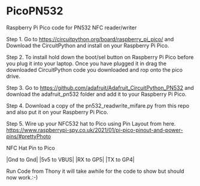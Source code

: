 # PicoPN532
Raspberry Pi Pico code for PN532 NFC reader/writer


Step 1. Go to https://circuitpython.org/board/raspberry_pi_pico/ and Download the CircuitPython and install on your Raspberry Pi Pico.

Step 2. To install hold down the boot/sel button on Raspberry Pi Pico before you plug it into your laptop. Once you have plugged it in drag the downloaded CircuitPython code you downloaded and rop onto the pico drive.

Step 3. Go to https://github.com/adafruit/Adafruit_CircuitPython_PN532 and download the adafruit_pn532 folder and add it to your Raspberry Pi Pico.

Step 4. Download a copy of the pn532_readwrite_mifare.py from this repo and also put it on your Raspberry Pi Pico. 

Step 5. Wire up your NFC532 hat to Pico using Pin Layout from here. https://www.raspberrypi-spy.co.uk/2021/01/pi-pico-pinout-and-power-pins/#prettyPhoto

NFC Hat Pin to Pico

|Gnd to Gnd|
|5v5 to VBUS|
|RX  to GP5|
|TX  to GP4|
  
Run Code from Thony it will take awhile for the code to show but should now work.:-)
